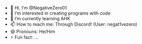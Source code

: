- 👋 Hi, I’m @NegativeZero01
- 👀 I’m interested in creating programs with code
- 🌱 I’m currently learning AHK
- 📫 How to reach me: Through Discord! (User: negat1vezero)
- 😄 Pronouns: He/Him
- ⚡ Fun fact: ...

<!---
NegativeZero01/NegativeZero01 is a ✨ special ✨ repository because its `README.md` (this file) appears on your GitHub profile.
You can click the Preview link to take a look at your changes.
--->
